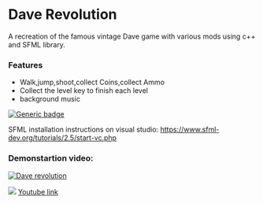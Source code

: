 # Dave Revolution
A recreation of the famous vintage Dave game with various mods using c++ and SFML library.
### Features

- Walk,jump,shoot,collect Coins,collect Ammo
- Collect the level key to finish each level 
- background music

[![Generic badge](https://img.shields.io/badge/C++11-SFML-<COLOR>.svg)](https://shields.io/)

SFML installation instructions on visual studio:
https://www.sfml-dev.org/tutorials/2.5/start-vc.php

### Demonstartion video:


[![Dave revolution](http://img.youtube.com/vi/lYQWQmMQdIk/0.jpg)](https://www.youtube.com/watch?v=lYQWQmMQdIk)


![](https://od.lk/s/ODFfNDI2NjM2OTVf/SharedScreenshot.jpg)
[Youtube link](https://www.youtube.com/watch?v=lYQWQmMQdIk)
